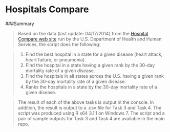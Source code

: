 Hospitals Compare
==================

###Summary
> Based on the data (last update: 04/17/2014) from the [Hospital Compare web site](http://hospitalcompare.hhs.gov)
run by the U.S. Department of Health and Human Services, the script does the following:

> 1. Find the best hospital in a state for a given disease (heart attack, heart failure, or pneumonia).
> 2. Find the hospital in a state having a given rank by the 30-day mortality rate of a given disease. 
> 3. Find the hospitals in all states across the U.S. having a given rank by the 30-day mortality rate of a given disease. 
> 4. Ranks the hospitals in a state by the 30-day mortality rate of a given disease.


> The result of each of the above tasks is output in the console. In addition, the result is output to a .csv file for Task 3 and Task 4. The script was produced using R x64 3.1.1 on Windows 7. The script and a pair of sample outputs for Task 3 and Task 4 are available in the main repo. 
